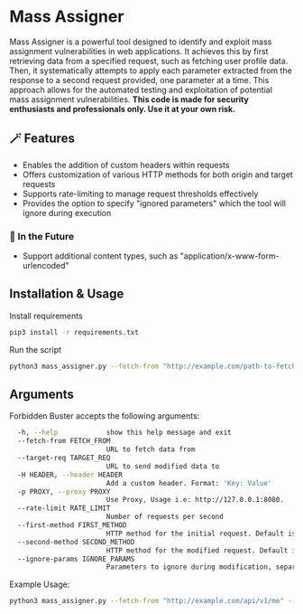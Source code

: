 # Mass Assigner

Mass Assigner is a powerful tool designed to identify and exploit mass assignment vulnerabilities in web applications. It achieves this by first retrieving data from a specified request, such as fetching user profile data. Then, it systematically attempts to apply each parameter extracted from the response to a second request provided, one parameter at a time. This approach allows for the automated testing and exploitation of potential mass assignment vulnerabilities. **This code is made for security enthusiasts and professionals only. Use it at your own risk.**

## 🪄 Features

- Enables the addition of custom headers within requests
- Offers customization of various HTTP methods for both origin and target requests
- Supports rate-limiting to manage request thresholds effectively
- Provides the option to specify "ignored parameters" which the tool will ignore during execution

### 🔮 In the Future 
- Support additional content types, such as "application/x-www-form-urlencoded"
  
## Installation & Usage
Install requirements

```bash
pip3 install -r requirements.txt
```

Run the script

```bash
python3 mass_assigner.py --fetch-from "http://example.com/path-to-fetch-data" --target-req "http://example.com/path-to-probe"
```

## Arguments
Forbidden Buster accepts the following arguments:

```bash
  -h, --help            show this help message and exit
  --fetch-from FETCH_FROM
                        URL to fetch data from
  --target-req TARGET_REQ
                        URL to send modified data to
  -H HEADER, --header HEADER
                        Add a custom header. Format: 'Key: Value'
  -p PROXY, --proxy PROXY
                        Use Proxy, Usage i.e: http://127.0.0.1:8080.
  --rate-limit RATE_LIMIT
                        Number of requests per second
  --first-method FIRST_METHOD
                        HTTP method for the initial request. Default is GET.
  --second-method SECOND_METHOD
                        HTTP method for the modified request. Default is PUT.
  --ignore-params IGNORE_PARAMS
                        Parameters to ignore during modification, separated by comma.
```

Example Usage:
```bash
python3 mass_assigner.py --fetch-from "http://example.com/api/v1/me" --target-req "http://example.com/api/v1/me" --header "Authorization: Bearer XXX" --proxy "http://proxy.example.com"
```
